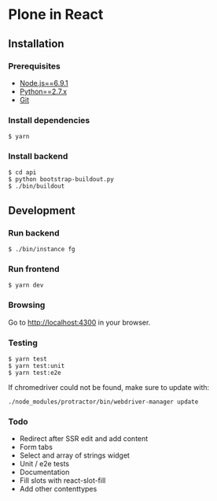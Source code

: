 Plone in React
==============

## Installation

### Prerequisites
* [Node.js==6.9.1](https://nodejs.org/)
* [Python==2.7.x](https://python.org/)
* [Git](http://git-scm.com/)

### Install dependencies

    $ yarn

### Install backend

    $ cd api
    $ python bootstrap-buildout.py
    $ ./bin/buildout

## Development

### Run backend

    $ ./bin/instance fg

### Run frontend

    $ yarn dev

### Browsing

Go to [http://localhost:4300](http://localhost:4300) in your browser.

### Testing

    $ yarn test
    $ yarn test:unit
    $ yarn test:e2e

If chromedriver could not be found, make sure to update with:

    ./node_modules/protractor/bin/webdriver-manager update

### Todo
* Redirect after SSR edit and add content
* Form tabs
* Select and array of strings widget
* Unit / e2e tests
* Documentation
* Fill slots with react-slot-fill
* Add other contenttypes
